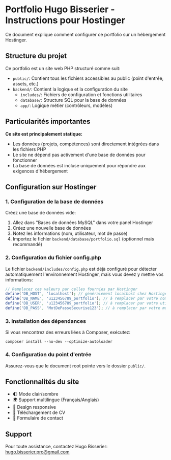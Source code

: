 # Portfolio Hugo Bisserier - Instructions pour Hostinger

Ce document explique comment configurer ce portfolio sur un hébergement Hostinger.

## Structure du projet

Ce portfolio est un site web PHP structuré comme suit:

- `public/`: Contient tous les fichiers accessibles au public (point d'entrée, assets, etc.)
- `backend/`: Contient la logique et la configuration du site
  - `includes/`: Fichiers de configuration et fonctions utilitaires
  - `database/`: Structure SQL pour la base de données
  - `app/`: Logique métier (contrôleurs, modèles)

## Particularités importantes

**Ce site est principalement statique:**
- Les données (projets, compétences) sont directement intégrées dans les fichiers PHP
- Le site ne dépend pas activement d'une base de données pour fonctionner
- La base de données est incluse uniquement pour répondre aux exigences d'hébergement

## Configuration sur Hostinger

### 1. Configuration de la base de données

Créez une base de données vide:
1. Allez dans "Bases de données MySQL" dans votre panel Hostinger
2. Créez une nouvelle base de données 
3. Notez les informations (nom, utilisateur, mot de passe)
4. Importez le fichier `backend/database/portfolio.sql` (optionnel mais recommandé)

### 2. Configuration du fichier config.php

Le fichier `backend/includes/config.php` est déjà configuré pour détecter automatiquement l'environnement Hostinger, mais vous devez y mettre vos informations:

```php
// Remplacez ces valeurs par celles fournies par Hostinger
define('DB_HOST', 'localhost'); // généralement localhost chez Hostinger
define('DB_NAME', 'u123456789_portfolio'); // à remplacer par votre nom de base
define('DB_USER', 'u123456789_portfolio'); // à remplacer par votre utilisateur
define('DB_PASS', 'MotDePasseSecurise123'); // à remplacer par votre mot de passe
```

### 3. Installation des dépendances

Si vous rencontrez des erreurs liées à Composer, exécutez:
```
composer install --no-dev --optimize-autoloader
```

### 4. Configuration du point d'entrée

Assurez-vous que le document root pointe vers le dossier `public/`.

## Fonctionnalités du site

- 🌓 Mode clair/sombre
- 🌍 Support multilingue (Français/Anglais)
- 📱 Design responsive
- 📄 Téléchargement de CV
- 📧 Formulaire de contact

## Support

Pour toute assistance, contactez Hugo Bisserier: hugo.bisserier.pro@gmail.com 